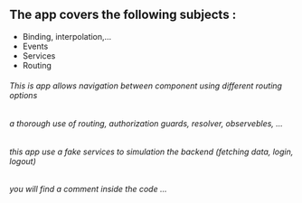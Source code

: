 ## The app covers the following subjects :     
  - Binding, interpolation,...
  - Events
  - Services
  - Routing

###### This is app allows navigation between component using different routing options
###### a thorough use of routing, authorization guards, resolver, observebles, ... 
###### this app use a fake services to simulation the backend (fetching data, login, logout)
###### you will find a comment inside the code ...